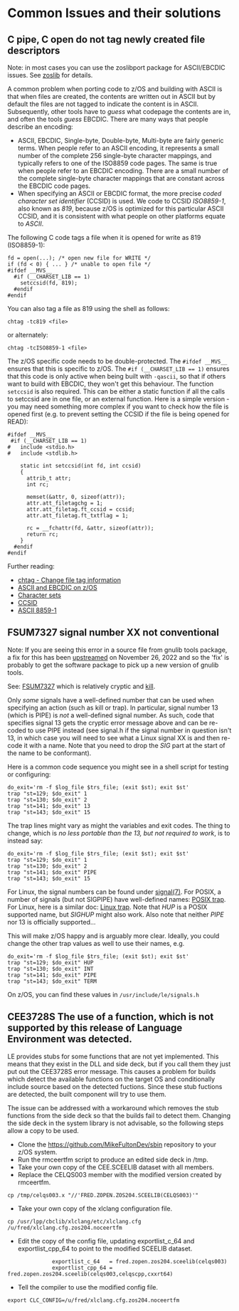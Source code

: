 # Common Issues and their solutions

## C pipe, C open do not tag newly created file descriptors

Note: in most cases you can use the zoslibport package for ASCII/EBCDIC issues. See [zoslib](https://github.com/ZOSOpenTools/zoslibport) for details.

A common problem when porting code to z/OS and building with ASCII is that when files are created, the contents are written out in ASCII
but by default the files are not tagged to indicate the content is in ASCII. Subsequently, other tools have to _guess_ what codepage the contents are in, and often the tools _guess_ EBCDIC. 
There are many ways that people describe an encoding:
- ASCII, EBCDIC, Single-byte, Double-byte, Multi-byte are fairly generic terms. When people refer to an ASCII encoding, it represents a small number of the complete 256 single-byte character mappings, and typically refers to one of the ISO8859 code pages. The same is true when people refer to an EBCDIC encoding. There are a small number of the complete single-byte character mappings that are constant across the EBCDIC code pages. 
- When specifying an ASCII or EBCDIC format, the more precise _coded character set identifier_ (CCSID) is used. We code to CCSID _ISO8859-1_, also known as _819_, because z/OS is optimized for this particular ASCII CCSID, and it is consistent with what people on other platforms equate to _ASCII_. 

The following C code tags a file when it is opened for write as 819 (ISO8859-1):

```
fd = open(...); /* open new file for WRITE */
if (fd < 0) { ... } /* unable to open file */
#ifdef __MVS__
  #if (__CHARSET_LIB ==	1)
    setccsid(fd, 819);
  #endif
#endif
```

You can also tag a file as 819 using the shell as follows:

```
chtag -tc819 <file>
```

or alternately:

```
chtag -tcISO8859-1 <file>
```

The z/OS specific code needs to be double-protected. The `#ifdef __MVS__` ensures that this is specific to z/OS. 
The `#if (__CHARSET_LIB == 1)` ensures that this code is only active when being built with `-qascii`, so that if others want to build with 
EBCDIC, they won't get this behaviour.
The function `setccsid` is also required. This can be either a static function if all the calls to setccsid are in one file, or an external function.
Here is a simple version - you may need something more complex if you want to check how the file is opened first (e.g. to prevent setting the CCSID if the file is being opened for READ):

```
#ifdef __MVS__
 #if (__CHARSET_LIB == 1)
#   include <stdio.h>
#   include <stdlib.h>
 
    static int setccsid(int fd, int ccsid)
    {
      attrib_t attr;
      int rc;

      memset(&attr, 0, sizeof(attr));
      attr.att_filetagchg = 1;
      attr.att_filetag.ft_ccsid = ccsid;
      attr.att_filetag.ft_txtflag = 1;

      rc = __fchattr(fd, &attr, sizeof(attr));
      return rc;
    }
  #endif
#endif
```

Further reading:
- [chtag - Change file tag information](https://www.ibm.com/docs/en/zos/latest?topic=descriptions-chtag-change-file-tag-information)
- [ASCII and EBCDIC on z/OS](https://makingdeveloperslivesbetter.wordpress.com/2022/01/07/is-z-os-ascii-or-ebcdic-yes/)
- [Character sets](https://www.ibm.com/docs/en/ztpf/latest?topic=support-character-sets) 
- [CCSID](https://en.wikipedia.org/wiki/CCSID)
- [ASCII 8859-1](https://en.wikipedia.org/wiki/ISO/IEC_8859-1)

## FSUM7327 signal number XX not conventional

Note: If you are seeing this error in a source file from gnulib tools package, a fix for this has been [upstreamed](https://git.savannah.gnu.org/gitweb/?p=gnulib.git;a=commit;h=835b3ea801782fcf72ef1f9397bb112cac0e2f50) on November 26, 2022 and so the 'fix' is probably to get the software package to pick up a new version of gnulib tools.

See: [FSUM7327](https://tech.mikefulton.ca/FSUM7327) which is relatively cryptic and [kill](https://tech.mikefulton.ca/POSIXSignalNumbers).

Only _some_ signals have a well-defined number that can be used when specifying an action (such as kill or trap). In particular, signal number 13 (which is PIPE) is _not_ a well-defined signal number.
As such, code that specifies signal 13 gets the cryptic error message above and can be re-coded to use PIPE instead (see signal.h if the signal number in question isn't 13, 
in which case you will need to see what a Linux signal XX is and then re-code it with a name. Note that you need to drop the _SIG_ part at the start of the name to be conformant).

Here is a common code sequence you might see in a shell script for testing or configuring:

```
do_exit='rm -f $log_file $trs_file; (exit $st); exit $st'
trap "st=129; $do_exit" 1
trap "st=130; $do_exit" 2
trap "st=141; $do_exit" 13
trap "st=143; $do_exit" 15
```

The trap lines might vary as might the variables and exit codes. The thing to change, which is _no less portable than the 13, but not required to work_, is to instead say:

```
do_exit='rm -f $log_file $trs_file; (exit $st); exit $st'
trap "st=129; $do_exit" 1
trap "st=130; $do_exit" 2
trap "st=141; $do_exit" PIPE
trap "st=143; $do_exit" 15
```

For Linux, the signal numbers can be found under [signal(7)](https://www.man7.org/linux/man-pages/man7/signal.7.html).
For POSIX, a number of signals (but not SIGPIPE) have well-defined names: [POSIX trap](https://www.unix.com/man-page/POSIX/1posix/trap/).
For Linux, here is a similar doc: [Linux trap](https://www.man7.org/linux/man-pages/man1/trap.1p.html).
Note that _HUP_ is a POSIX supported name, but _SIGHUP_ might also work. Also note that neither _PIPE_ nor 13 is officially supported... 

This will make z/OS happy and is arguably more clear. Ideally, you could change the other trap values as well to use their names, e.g.

```
do_exit='rm -f $log_file $trs_file; (exit $st); exit $st'
trap "st=129; $do_exit" HUP
trap "st=130; $do_exit" INT
trap "st=141; $do_exit" PIPE
trap "st=143; $do_exit" TERM 
```

On z/OS, you can find these values in `/usr/include/le/signals.h`

## CEE3728S The use of a function, which is not supported by this release of Language Environment was detected.

LE provides stubs for some functions that are not yet implemented. This means that they exist in the DLL and side deck, but if you call them they just put out the CEE3728S error message. This causes a problem for builds which detect the available functions on the target OS and conditionally include source based on the detected fuctions. Since these stub fuctions are detected, the built component will try to use them.

The issue can be addressed with a workaround which removes the stub functions from the side deck so that the builds fail to detect them. Changing the side deck in the system library is not advisable, so the following steps allow a copy to be used.

- Clone the https://github.com/MikeFultonDev/sbin repository to your z/OS system.
- Run the rmceertfm script to produce an edited side deck in /tmp.
- Take your own copy of the CEE.SCEELIB dataset with all members.
- Replace the CELQS003 member with the modified version created by rmceertfm.
```
cp /tmp/celqs003.x "//'FRED.ZOPEN.ZOS204.SCEELIB(CELQS003)'"
```
- Take your own copy of the xlclang configuration file.
```
cp /usr/lpp/cbclib/xlclang/etc/xlclang.cfg /u/fred/xlclang.cfg.zos204.noceertfm
```
- Edit the copy of the config file, updating exportlist_c_64 and exportlist_cpp_64 to point to the modified SCEELIB dataset.
```
              exportlist_c_64   = fred.zopen.zos204.sceelib(celqs003)
              exportlist_cpp_64 = fred.zopen.zos204.sceelib(celqs003,celqscpp,cxxrt64)
```
- Tell the compiler to use the modified config file.
```
export CLC_CONFIG=/u/fred/xlclang.cfg.zos204.noceertfm
```

